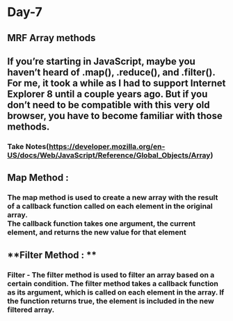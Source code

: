 # Day-7
## MRF Array methods

If you’re starting in JavaScript, maybe you haven’t heard of .map(), .reduce(), and .filter(). For me, it took a while as I had to support Internet Explorer 8 until a couple years ago. But if you don’t need to be compatible with this very old browser, you have to become familiar with those methods.
---
### Take Notes(https://developer.mozilla.org/en-US/docs/Web/JavaScript/Reference/Global_Objects/Array)
## **Map Method :** 
### The map method is used to create a new array with the result of a callback function called on each element in the original array.<br> The callback function takes one argument, the current element, and returns the new value for that element


## **Filter Method : **
### Filter - The filter method is used to filter an array based on a certain condition. The filter method takes a callback function as its argument, which is called on each element in the array. If the function returns true, the element is included in the new filtered array.

